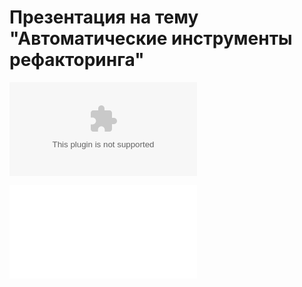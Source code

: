 # Презентация на тему "Автоматические инструменты рефакторинга"

![pptx](Refactoring.pptx)

![pdf](Refactoring.pdf)
